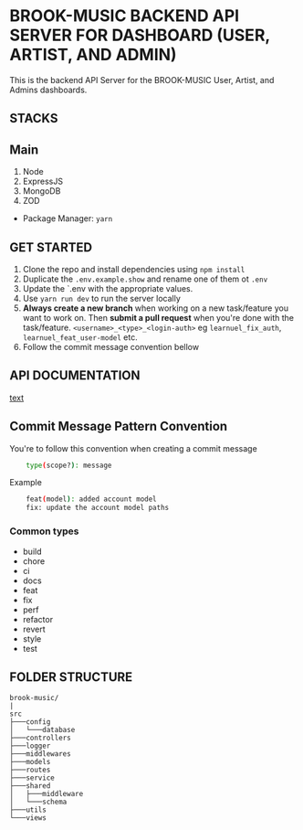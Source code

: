 # BROOK-MUSIC BACKEND API SERVER FOR DASHBOARD (USER, ARTIST, AND ADMIN)

This is the backend API Server for the BROOK-MUSIC User, Artist, and Admins dashboards.

## STACKS

## Main

1. Node
2. ExpressJS
3. MongoDB
4. ZOD

- Package Manager: `yarn`

## GET STARTED

1. Clone the repo and install dependencies using `npm install`
2. Duplicate the `.env.example.show` and rename one of them ot `.env`
3. Update the `.env with the appropriate values.
4. Use `yarn run dev` to run the server locally
5. **Always create a new branch** when working on a new task/feature you want to work on. Then **submit a pull request** when you're done with the task/feature. `<username>_<type>_<login-auth>` eg `learnuel_fix_auth`, `learnuel_feat_user-model` etc.
6. Follow the commit message convention bellow

## API DOCUMENTATION  
[text](https://documenter.getpostman.com/view/20542554/2sB2cRCj59)

## Commit Message Pattern Convention
You're to follow this convention when creating a commit message

```bash
    type(scope?): message
```

Example

```bash
    feat(model): added account model
    fix: update the account model paths
``` 

### Common types

- build
- chore
- ci
- docs
- feat
- fix
- perf
- refactor
- revert
- style
- test

## FOLDER STRUCTURE
```
brook-music/
|
src
├───config
│   └───database
├───controllers
├───logger
├───middlewares
├───models
├───routes
├───service
├───shared
│   ├───middleware
│   └───schema
├───utils
└───views
```